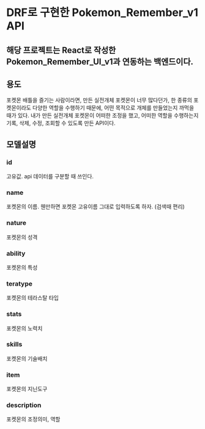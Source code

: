 # DRF로 구현한 Pokemon_Remember_v1 API
## 해당 프로젝트는 React로 작성한 Pokemon_Remember_UI_v1과 연동하는 백엔드이다.

## 용도
포켓몬 배틀을 즐기는 사람이라면, 만든 실전개체 포켓몬이 너무 많다던가, 한 종류의 포켓몬이라도 다양한 역할을 수행하기 때문에, 어떤 목적으로 개체를 만들었는지 까먹을 때가 있다.
내가 만든 실전개체 포켓몬이 어떠한 조정을 했고, 어떠한 역할을 수행하는지 기록, 삭제, 수정, 조회할 수 있도록 만든 API이다.

## 모델설명

### id
고유값. api 데이터를 구분할 때 쓰인다.

### name
포켓몬의 이름. 웬만하면 포켓몬 고유이름 그대로 입력하도록 하자. (검색때 편리)

### nature
포켓몬의 성격

### ability
포켓몬의 특성

### teratype
포켓몬의 테라스탈 타입

### stats
포켓몬의 노력치

### skills
포켓몬의 기술배치

### item
포켓몬의 지닌도구

### description
포켓몬의 조정의미, 역할
